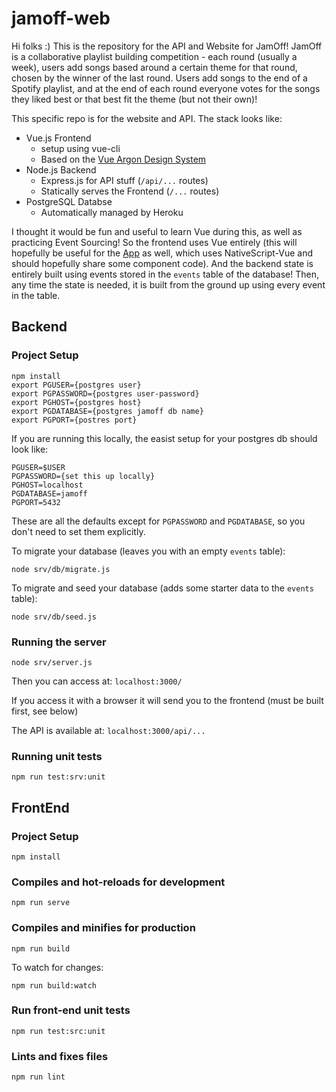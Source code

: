 # jamoff-web

Hi folks :) This is the repository for the API and Website for JamOff!
JamOff is a collaborative playlist building competition - each round (usually a week), users add songs based around a certain theme for that round, chosen by the winner of the last round. Users add songs to the end of a Spotify playlist, and at the end of each round everyone votes for the songs they liked best or that best fit the theme (but not their own)!

This specific repo is for the website and API. The stack looks like:

- Vue.js Frontend
  - setup using vue-cli
  - Based on the [Vue Argon Design System](https://www.creative-tim.com/product/vue-argon-design-system)
- Node.js Backend
  - Express.js for API stuff (`/api/...` routes)
  - Statically serves the Frontend (`/...` routes)
- PostgreSQL Databse
  - Automatically managed by Heroku

I thought it would be fun and useful to learn Vue during this, as well as practicing Event Sourcing! So the frontend uses Vue entirely (this will hopefully be useful for the [App](https://github.com/spozder/jamoff-app) as well, which uses NativeScript-Vue and should hopefully share some component code). And the backend state is entirely built using events stored in the `events` table of the database! Then, any time the state is needed, it is built from the ground up using every event in the table.

## Backend

### Project Setup

```
npm install
export PGUSER={postgres user}
export PGPASSWORD={postgres user-password}
export PGHOST={postgres host}
export PGDATABASE={postgres jamoff db name}
export PGPORT={postres port}
```

If you are running this locally, the easist setup for your postgres db should look like:

```
PGUSER=$USER
PGPASSWORD={set this up locally}
PGHOST=localhost
PGDATABASE=jamoff
PGPORT=5432
```

These are all the defaults except for `PGPASSWORD` and `PGDATABASE`, so you don't need to set them explicitly.

To migrate your database (leaves you with an empty `events` table):

```
node srv/db/migrate.js
```

To migrate and seed your database (adds some starter data to the `events` table):

```
node srv/db/seed.js
```

### Running the server

```
node srv/server.js
```

Then you can access at: `localhost:3000/`

If you access it with a browser it will send you to the frontend (must be built first, see below)

The API is available at: `localhost:3000/api/...`

### Running unit tests

```
npm run test:srv:unit
```

## FrontEnd

### Project Setup

```
npm install
```

### Compiles and hot-reloads for development

```
npm run serve
```

### Compiles and minifies for production

```
npm run build
```

To watch for changes:

```
npm run build:watch
```

### Run front-end unit tests

```
npm run test:src:unit
```

### Lints and fixes files

```
npm run lint
```

